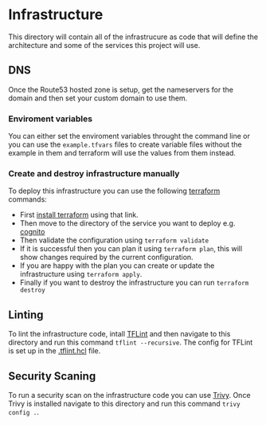 # Infrastructure 

This directory will contain all of the infrastrucure as code that will define the architecture and some of the services this project will use. 

## DNS

Once the Route53 hosted zone is setup, get the nameservers for the domain and then set your custom domain to use them.

### Enviroment variables

You can either set the enviroment variables throught the command line or you can use the ```example.tfvars``` files to create variable files without the example in them and terraform will use the values from them instead.

### Create and destroy infrastructure manually

To deploy this infrastructure you can use the following [terraform](https://www.terraform.io) commands:

- First [install terraform](https://developer.hashicorp.com/terraform/install?product_intent=terraform) using that link.
- Then move to the directory of the service you want to deploy e.g. [cognito](./cognito/)
- Then validate the configuration using ```terraform validate```
- If it is successful then you can plan it using ```terraform plan```, this will show changes required by the current configuration.
- If you are happy with the plan you can create or update the infrastructure using ```terraform apply```.
- Finally if you want to destroy the infrastructure you can run ```terraform destroy```

## Linting 

To lint the infrastructure code, intall [TFLint](https://github.com/terraform-linters/tflint) and then navigate to this directory and run this command ```tflint --recursive```. The config for TFLint is set up in the [.tflint.hcl](.tflint.hcl) file. 

## Security Scaning

To run a security scan on the infrastructure code you can use [Trivy](https://trivy.dev). Once Trivy is installed navigate to this directory and run this command ```trivy config .```.